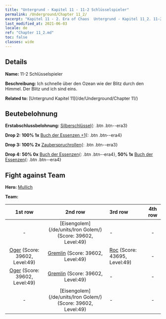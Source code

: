 ```yaml
---
title: "Untergrund - Kapitel 11 - 11-2 Schlüsselspieler"
permalink: /Underground/Chapter 11_2/
excerpt: "Kapitel 11 - 2. Era of Chaos  Untergrund - Kapitel 11_2. 11-2 Schlüsselspieler"
last_modified_at: 2021-06-03
locale: de
ref: "Chapter 11_2.md"
toc: false
classes: wide
---
```


## Details

 **Name:** 11-2 Schlüsselspieler

 **Beschreibung:** Ich schnelle über den Ozean wie der Blitz durch den Himmel. Der Blitz und ich sind eins.

 **Related to:** [Untergrund Kapitel 11](/de/Underground/Chapter 11/)

## Beutebelohnung

 **Erstabschlussbelohnung:** [Silberschlüssel](/ItemsDE/con_693/){: .btn .btn--era3}

 **Drop 2:** **100% 1x** [Buch der Essenzen +1](/ItemsDE/mat_46/){: .btn .btn--era4}

 **Drop 3:** **100% 2x** [Zauberspruchrollen](/ItemsDE/con_694/){: .btn .btn--era3}

 **Drop 4:** **50% 0x** [Buch der Essenzen](/ItemsDE/mat_39/){: .btn .btn--era4}, **50% 1x** [Buch der Essenzen](/ItemsDE/mat_39/){: .btn .btn--era4}


## Fight against Team
 **Hero:** [Mullich](/de/heroes/Mullich/)

 **Team:**


  | 1st row | 2nd row | 3rd row | 4th row |
  |:----:|:----:|:----|:----:|
  | - | [Eisengolem](/de/units/Iron Golem/) (Score: 39602, Level:49)  | - | - |
  | [Oger](/de/units/Ogre/) (Score: 39602, Level:49)  | [Gremlin](/de/units/Gremlin/) (Score: 39602, Level:49)  | [Roc](/de/units/Roc/) (Score: 43695, Level:49)  | - |
  | [Oger](/de/units/Ogre/) (Score: 39602, Level:49)  | [Gremlin](/de/units/Gremlin/) (Score: 39602, Level:49)  | - | - |
  | - | [Eisengolem](/de/units/Iron Golem/) (Score: 39602, Level:49)  | - | - |


